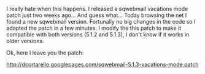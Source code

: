 I really hate when this happens. I released a sqwebmail vacations mode patch just two weeks ago... And guess what... Today browsing the net I found a new sqwebmail version.
Fortunally no big changes in the code so I adapted the patch in a few minutes.
I modify the this patch to make it compatible with both versions (5.1.2 and 5.1.3), I don't know if it works in older versions.

Ok, here I leave you the patch:

<http://dcortarello.googlepages.com/sqwebmail-5.1.3-vacations-mode.patch>
